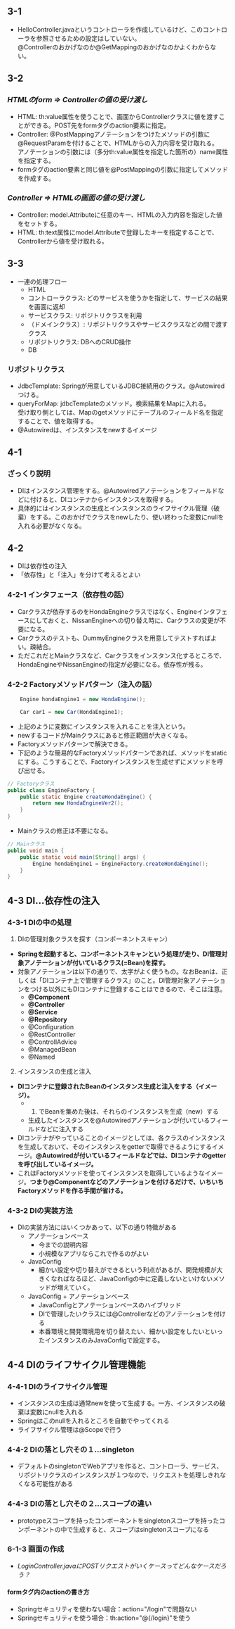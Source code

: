 ## 3-1

- HelloController.javaというコントローラを作成しているけど、このコントローラを参照させるための設定はしていない。  
  @Controllerのおかげなのか@GetMappingのおかげなのかよくわからない。

## 3-2

### *HTMLのform => Controllerの値の受け渡し*

- HTML: th:value属性を使うことで、画面からControllerクラスに値を渡すことができる。POST先をformタグのaction要素に指定。
- Controller: @PostMappingアノテーションをつけたメソッドの引数に@RequestParamを付けることで、HTMLからの入力内容を受け取れる。  
  アノテーションの引数には（多分th:value属性を指定した箇所の）name属性を指定する。
- formタグのaction要素と同じ値を@PostMappingの引数に指定してメソッドを作成する。

### *Controller => HTMLの画面の値の受け渡し*

- Controller: model.Attributeに任意のキー、HTMLの入力内容を指定した値をセットする。
- HTML: th:text属性にmodel.Attributeで登録したキーを指定することで、Controllerから値を受け取れる。

## 3-3

- 一連の処理フロー
  + HTML
  + コントローラクラス: どのサービスを使うかを指定して、サービスの結果を画面に返却
  + サービスクラス: リポジトリクラスを利用
  + （ドメインクラス）: リポジトリクラスやサービスクラスなどの間で渡すクラス
  + リポジトリクラス: DBへのCRUD操作
  + DB

### リポジトリクラス

- JdbcTemplate: Springが用意しているJDBC接続用のクラス。@Autowiredつける。
- queryForMap: jdbcTemplateのメソッド。検索結果をMapに入れる。  
  受け取り側としては、Mapのgetメソッドにテーブルのフィールド名を指定することで、値を取得する。
- @Autowiredは、インスタンスをnewするイメージ

## 4-1

### ざっくり説明

- DIはインスタンス管理をする。@Autowiredアノテーションをフィールドなどに付けると、DIコンテナからインスタンスを取得する。
- 具体的にはインスタンスの生成とインスタンスのライフサイクル管理（破棄）をする。このおかげでクラスをnewしたり、使い終わった変数にnullを入れる必要がなくなる。

## 4-2

- DIは依存性の注入
- 「依存性」と「注入」を分けて考えるとよい

### 4-2-1 インタフェース（依存性の話）

- Carクラスが依存するのをHondaEngineクラスではなく、Engineインタフェースにしておくと、NissanEngineへの切り替え時に、Carクラスの変更が不要になる。
- Carクラスのテストも、DummyEngineクラスを用意してテストすればよい。疎結合。
- ただこれだとMainクラスなど、Carクラスをインスタンス化するところで、HondaEngineやNissanEngineの指定が必要になる。依存性が残る。

### 4-2-2 Factoryメソッドパターン（注入の話）

```java
    Engine hondaEngine1 = new HondaEngine();

    Car car1 = new Car(HondaEngine1);
```

- 上記のように変数にインスタンスを入れることを注入という。
- newするコードがMainクラスにあると修正範囲が大きくなる。
- Factoryメソッドパターンで解決できる。
- 下記のような簡易的なFactoryメソッドパターンであれば、メソッドをstaticにする。こうすることで、Factoryインスタンスを生成せずにメソッドを呼び出せる。  

```java
// Factoryクラス
public class EngineFactory {
    public static Engine createHondaEngine() {
        return new HondaEngineVer2();
    }
}
```

- Mainクラスの修正は不要になる。

```java
// Mainクラス
public void main {
    public static void main(String[] args) {
        Engine hondaEngine1 = EngineFactory.createHondaEngine();
    }
}
```

## 4-3 DI...依存性の注入

### 4-3-1 DIの中の処理

1. DIの管理対象クラスを探す（コンポーネントスキャン）

- **Springを起動すると、コンポーネントスキャンという処理が走り、DI管理対象アノテーションが付いているクラス(=Bean)を探す。**
- 対象アノテーションは以下の通りで、太字がよく使うもの。なおBeanは、正しくは「DIコンテナ上で管理するクラス」のこと。DI管理対象アノテーションをつける以外にもDIコンテナに登録することはできるので、そこは注意。
  + **@Component**
  + **@Controller**
  + **@Service**
  + **@Repository**
  + @Configuration
  + @RestController
  + @ControllAdvice
  + @ManagedBean
  + @Named

2. インスタンスの生成と注入

- **DIコンテナに登録されたBeanのインスタンス生成と注入をする（イメージ）。**
  + 1. でBeanを集めた後は、それらのインスタンスを生成（new）する
  + 生成したインスタンスを@Autowiredアノテーションが付いているフィールドなどに注入する
- DIコンテナがやっていることのイメージとしては、各クラスのインスタンスを生成しておいて、そのインスタンスをgetterで取得できるようにするイメージ。**@Autowiredが付いているフィールドなどでは、DIコンテナのgetterを呼び出しているイメージ。**
- これはFactoryメソッドを使ってインスタンスを取得しているようなイメージ。**つまり@Componentなどのアノテーションを付けるだけで、いちいちFactoryメソッドを作る手間が省ける。**

### 4-3-2 DIの実装方法

- DIの実装方法にはいくつかあって、以下の通り特徴がある
  + アノテーションベース
    - 今までの説明内容
    - 小規模なアプリならこれで作るのがよい
  + JavaConfig
    - 細かい設定や切り替えができるという利点があるが、開発規模が大きくなればなるほど、JavaConfigの中に定義しないといけないメソッドが増えていく。
  + JavaConfig + アノテーションベース
    - JavaConfigとアノテーションベースのハイブリッド
    - DIで管理したいクラスには@Controllerなどのアノテーションを付ける
    - 本番環境と開発環境用を切り替えたい、細かい設定をしたいといったインスタンスのみJavaConfigで設定する。

## 4-4 DIのライフサイクル管理機能

### 4-4-1 DIのライフサイクル管理

- インスタンスの生成は通常newを使って生成する。一方、インスタンスの破棄は変数にnullを入れる
- Springはこのnullを入れるところを自動でやってくれる
- ライフサイクル管理は@Scopeで行う

### 4-4-2 DIの落とし穴その１...singleton

- デフォルトのsingletonでWebアプリを作ると、コントローラ、サービス、リポジトリクラスのインスタンスが１つなので、リクエストを処理しきれなくなる可能性がある

### 4-4-3 DIの落とし穴その２...スコープの違い

- prototypeスコープを持ったコンポーネントをsingletonスコープを持ったコンポーネントの中で生成すると、スコープはsingletonスコープになる

### 6-1-3 画面の作成

- *LoginController.javaにPOSTリクエストがいくケースってどんなケースだろう？*

#### formタグ内のactionの書き方

- Springセキュリティを使わない場合：action="/login"で問題ない
- Springセキュリティを使う場合：th:action="@{/login}"を使う